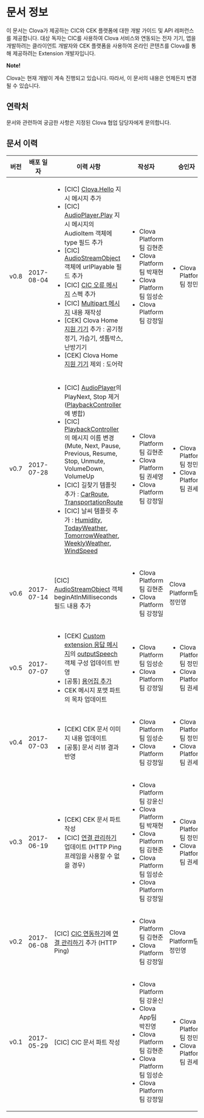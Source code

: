 # 문서 정보
이 문서는 Clova가 제공하는 CIC와 CEK 플랫폼에 대한 개발 가이드 및 API 레퍼런스를 제공합니다. 대상 독자는 CIC를 사용하여 Clova 서비스와 연동되는 전자 기기, 앱을 개발하려는 클라이언트 개발자와 CEK 플랫폼을 사용하여 온라인 콘텐츠를 Clova를 통해 제공하려는 Extension 개발자입니다.

<div class="note">
  <p><strong>Note!</strong></p>
  <p>Clova는 현재 개발이 계속 진행되고 있습니다. 따라서, 이 문서의 내용은 언제든지 변경될 수 있습니다.</p>
</div>

## 연락처
문서와 관련하여 궁금한 사항은 지정된 Clova 협업 담당자에게 문의합니다.

## 문서 이력
| 버전 | 배포 일자         | 이력 사항                   | 작성자     | 승인자    |
|-----|----------------|---------------------------|----------|----------|
| v0.8 | 2017-08-04 | <ul><li>[CIC] <a href="/CIC/References/APIs/Clova.html#Hello">Clova.Hello</a> 지시 메시지 추가</li><li>[CIC] <a href="/CIC/References/APIs/AudioPlayer.html#Play">AudioPlayer.Play</a> 지시 메시지의 AudioItem 객체에 type 필드 추가</li><li>[CIC] <a href="/CIC/References/APIs/AudioPlayer.html#AudioStreamObject">AudioStreamObject</a> 객체에 urlPlayable 필드 추가</li><li>[CIC] <a href="/CIC/References/CIC_Message_Format.html#Error">CIC 오류 메시지</a> 스펙 추가</li><li>[CIC] <a href="/CIC/References/HTTP2_Message_Format.html#Request">Multipart 메시지</a> 내용 재작성</li><li>[CEK] Clova Home <a href="/CEK/References/Clova_Home_API.html#ApplianceObject">지원 기기</a> 추가 : 공기청정기, 가습기, 셋톱박스, 난방기기</li><li>[CEK] Clova Home <a href="/CEK/References/Clova_Home_API.html#ApplianceObject">지원 기기</a> 제외 : 도어락</li></ul>  | <ul><li>Clova Platform팀 김현준</li><li>Clova Platform팀 박재현</li><li>Clova Platform팀 임성순</li><li>Clova Platform팀 강정일</li></ul> | <ul><li>Clova Platform팀 정민영</li></ul> |
| v0.7 | 2017-07-28 | <ul><li>[CIC] <a href="/CIC/References/APIs/AudioPlayer.html">AudioPlayer</a>의 PlayNext, Stop 제거 (<a href="/CIC/References/APIs/PlaybackController.html">PlaybackController</a>에 병합)</li><li>[CIC]  <a href="/CIC/References/APIs/PlaybackController.html">PlaybackController</a>의 메시지 이름 변경(Mute, Next, Pause, Previous, Resume, Stop, Unmute, VolumeDown, VolumeUp </li><li>[CIC] 길찾기 템플릿 추가 : <a href="/CIC/References/ContentTemplates/CarRoute.html">CarRoute</a>, <a href="/CIC/References/ContentTemplates/TransportationRoute.html">TransportationRoute</a></li><li>[CIC] 날씨 템플릿 추가 : <a href="/CIC/References/ContentTemplates/Humidity.html">Humidity</a>, <a href="/CIC/References/ContentTemplates/TodayWeather.html">TodayWeather</a>, <a href="/CIC/References/ContentTemplates/TomorrowWeather.html">TomorrowWeather</a>, <a href="/CIC/References/ContentTemplates/WeeklyWeather.html">WeeklyWeather</a>, <a href="/CIC/References/ContentTemplates/WindSpeed.html">WindSpeed</a></li></ul> | <ul><li>Clova Platform팀 김현준</li><li>Clova Platform팀 권세영</li><li>Clova Platform팀 강정일</li></ul> | <ul><li>Clova Platform팀 정민영</li><li>Clova Platform팀 권세영</li></ul> |
| v0.6 | 2017-07-14 | [CIC] <a href="/CIC/References/APIs/AudioPlayer.html#AudioStreamObject">AudioStreamObject</a> 객체 beginAtInMilliseconds 필드 내용 추가 | <ul><li>Clova Platform팀 김현준</li><li>Clova Platform팀 강정일</li></ul> | Clova Platform팀 정민영 |
| v0.5 | 2017-07-07 | <ul><li>[CEK] <a href="/CEK/References/Custom_Extension_Message_Format.html#ResponseMessage">Custom extension 응답 메시지</a>의 <a href="/CEK/References/Custom_Extension_Message_Format.html#SpeechObject">outputSpeech</a> 객체 구성 업데이트 반영</li><li>[공통] <a href="/Terms.html">용어집 추가</a></li><li>CEK 메시지 포맷 파트의 목차 업데이트</li></ul> | <ul><li>Clova Platform팀 임성순</li><li>Clova Platform팀 강정일</li></ul> | <ul><li>Clova Platform팀 정민영</li><li>Clova Platform팀 권세영</li></ul> |
| v0.4 | 2017-07-03 | <ul><li>[CEK] CEK 문서 이미지 내용 업데이트</li><li>[공통] 문서 리뷰 결과 반영</li></ul> | <ul><li>Clova Platform팀 임성순</li><li>Clova Platform팀 강정일</li></ul> | <ul><li>Clova Platform팀 정민영</li><li>Clova Platform팀 권세영</li></ul> |
| v0.3 | 2017-06-19 | <ul><li>[CEK] CEK 문서 파트 작성</li><li>[CIC] <a href="/CIC/Guides/Interact_with_CIC.html#ManageConnection">연결 관리하기</a> 업데이트 (HTTP Ping 프레임을 사용할 수 없을 경우)</li></ul> | <ul><li>Clova Platform팀 강윤신</li><li>Clova Platform팀 박재현</li><li>Clova Platform팀 김현준</li><li>Clova Platform팀 임성순</li><li>Clova Platform팀 강정일</li></ul> | <ul><li>Clova Platform팀 정민영</li><li>Clova Platform팀 권세영</li></ul> |
| v0.2 | 2017-06-08 | [CIC] [CIC 연동하기](/CIC/Guides/Interact_with_CIC.html)에 [연결 관리하기](/CIC/Guides/Interact_with_CIC.md#ManageConnection) 추가 (HTTP Ping) | <ul><li>Clova Platform팀 김현준</li><li>Clova Platform팀 강정일</li></ul> | Clova Platform팀 정민영 |
| v0.1 | 2017-05-29 | [CIC] CIC 문서 파트 작성 | <ul><li>Clova Platform팀 강윤신</li><li>Clova App팀 박진영</li><li>Clova Platform팀 김현준</li><li>Clova Platform팀 임성순</li><li>Clova Platform팀 강정일</li></ul> | <ul><li>Clova Platform팀 정민영</li><li>Clova Platform팀 권세영</li></ul> |
